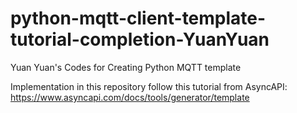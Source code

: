 # python-mqtt-client-template-tutorial-completion-YuanYuan
 Yuan Yuan's Codes for Creating Python MQTT template
 
 Implementation in this repository follow this tutorial from AsyncAPI: https://www.asyncapi.com/docs/tools/generator/template
